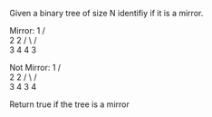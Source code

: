 Given a binary tree of size N identifiy if it is a mirror.

Mirror:
     1
    / \
   2   2
  / \ / \
  3 4 4 3

Not Mirror:
     1
    / \
   2   2
  / \ / \
  3 4 3 4

Return true if the tree is a mirror